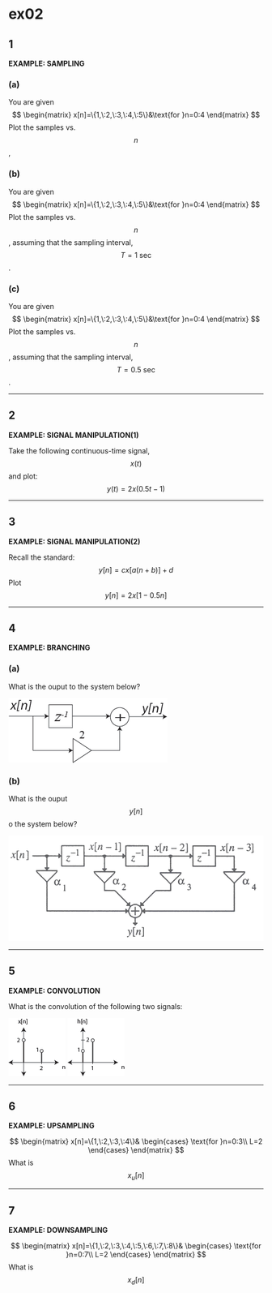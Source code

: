 # ex02

## 1
__EXAMPLE: SAMPLING__

### (a)
You are given
$$
\begin{matrix}
x[n]=\{1,\:2,\:3,\:4,\:5\}&\text{for }n=0:4
\end{matrix}
$$
Plot the samples vs. $$n$$,

### (b)
You are given
$$
\begin{matrix}
x[n]=\{1,\:2,\:3,\:4,\:5\}&\text{for }n=0:4
\end{matrix}
$$
Plot the samples vs. $$n$$, assuming that the sampling interval, $$T=1\:\text{sec}$$.

### (c)
You are given
$$
\begin{matrix}
x[n]=\{1,\:2,\:3,\:4,\:5\}&\text{for }n=0:4
\end{matrix}
$$
Plot the samples vs. $$n$$, assuming that the sampling interval, $$T=0.5\:\text{sec}$$.

----


## 2
__EXAMPLE: SIGNAL MANIPULATION(1)__

Take the following continuous-time signal, $$x(t)$$ and plot: $$y(t)=2x(0.5t-1)$$

----


## 3
__EXAMPLE: SIGNAL MANIPULATION(2)__

Recall the standard:
$$
y[n]=cx[a(n+b)]+d
$$
Plot $$y[n]=2x[1-0.5n]$$

----


## 4
__EXAMPLE: BRANCHING__
### (a)
What is the ouput to the system below?

![fig04a](ex02/ex02-fig04a.png)

### (b)
What is the ouput $$y[n]$$ o the system below?

![fig04b](ex02/ex02-fig04b.png)

----


## 5
__EXAMPLE: CONVOLUTION__

What is the convolution of the following two signals:

![fig05a](ex02/ex02-fig05a.png)
![fig05b](ex02/ex02-fig05b.png)

----


## 6
__EXAMPLE: UPSAMPLING__

$$
\begin{matrix}
x[n]=\{1,\:2,\:3,\:4\}&
\begin{cases}
\text{for }n=0:3\\
L=2
\end{cases}
\end{matrix}
$$
What is $$x_u[n]$$

----


## 7
__EXAMPLE: DOWNSAMPLING__

$$
\begin{matrix}
x[n]=\{1,\:2,\:3,\:4,\:5,\:6,\:7,\:8\}&
\begin{cases}
\text{for }n=0:7\\
L=2
\end{cases}
\end{matrix}
$$
What is $$x_d[n]$$

